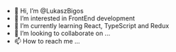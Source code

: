 - 👋 Hi, I’m @LukaszBigos
- 👀 I’m interested in FrontEnd development
- 🌱 I’m currently learning React, TypeScript and Redux
- 💞️ I’m looking to collaborate on ...
- 📫 How to reach me ...

<!---
LukaszBigos/LukaszBigos is a ✨ special ✨ repository because its `README.md` (this file) appears on your GitHub profile.
You can click the Preview link to take a look at your changes.
--->

